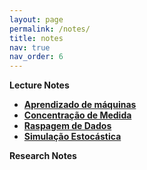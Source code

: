 ```yaml
---
layout: page
permalink: /notes/
title: notes
nav: true
nav_order: 6
---
```


**Lecture Notes**

- **[Aprendizado de máquinas](https://github.com/thiagorr162/curso_aprendizado/blob/main/material/AprendizadoMaquinas.pdf)**
- **[Concentração de Medida](/assets/pdf/notes/concentracao.pdf)**
- **[Raspagem de Dados](https://github.com/thiagorr162/web_scraping/blob/main/noticias_senado.ipynb)**
- **[Simulação Estocástica](https://github.com/thiagorr162/metodos_computacionais)**

**Research Notes**
